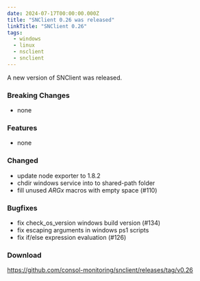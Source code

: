 ```yaml
---
date: 2024-07-17T00:00:00.000Z
title: "SNClient 0.26 was released"
linkTitle: "SNClient 0.26"
tags:
  - windows
  - linux
  - nsclient
  - snclient
---
```

A new version of SNClient was released.

### Breaking Changes

* none

### Features

* none

### Changed

* update node exporter to 1.8.2
* chdir windows service into to shared-path folder
* fill unused $ARGx$ macros with empty space (#110)

### Bugfixes

* fix check_os_version windows build version (#134)
* fix escaping arguments in windows ps1 scripts
* fix if/else expression evaluation (#126)

### Download

<https://github.com/consol-monitoring/snclient/releases/tag/v0.26>
